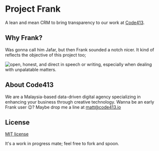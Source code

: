 # Project Frank
A lean and mean CRM to bring transparency to our work at [Code413](https://www.code413.io). 

## Why Frank?
Was gonna call him Jafar, but then Frank sounded a notch nicer. It kind of reflects the objective of this project too;

![open, honest, and direct in speech or writing, especially when dealing with unpalatable matters.](https://www.code413.io/img/frank.png)


## About Code413
We are a Malaysia-based data-driven digital agency specializing in enhancing your business through creative technology. 
Wanna be an early Frank user :wink:? Maybe drop me a line at [matt@code413.io](mailto:matt@code413.io)



## License
[MIT license](http://opensource.org/licenses/MIT)

It's a work in progress mate; feel free to fork and spoon. 